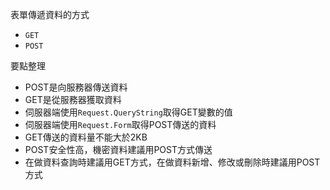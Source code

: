 表單傳遞資料的方式
- `GET`
- `POST`

要點整理
- POST是向服務器傳送資料
- GET是從服務器獲取資料
- 伺服器端使用`Request.QueryString`取得GET變數的值
- 伺服器端使用`Request.Form`取得POST傳送的資料
- GET傳送的資料量不能大於2KB
- POST安全性高，機密資料建議用POST方式傳送
- 在做資料查詢時建議用GET方式，在做資料新增、修改或刪除時建議用POST方式